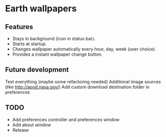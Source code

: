 # Earth wallpapers
## Features
- Stays in background (icon in status bar).
- Starts at startup.
- Changes wallpaper automatically every hour, day, week (user choice).
- Provides a instant wallpaper change button.

## Future development
Test everything (maybe some refactoring needed)
Additional image sources (like http://apod.nasa.gov/)
Add custom download destination folder in preferences

## TODO
- Add preferences controller and preferences window
- Add about window
- Release
